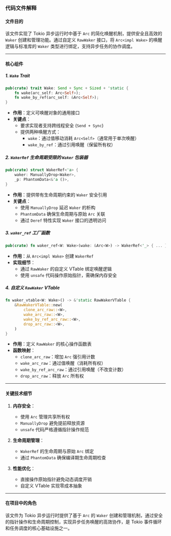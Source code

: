 ### 代码文件解释

#### 文件目的
该文件实现了 Tokio 异步运行时中基于 `Arc` 的简化唤醒机制，提供安全且高效的 `Waker` 创建和管理功能。通过自定义 `RawWaker` 接口，将 `Arc<impl Wake>` 的唤醒逻辑与标准库的 `Waker` 类型进行绑定，支持异步任务的协作调度。

---

#### 核心组件

##### 1. `Wake` Trait
```rust
pub(crate) trait Wake: Send + Sync + Sized + 'static {
    fn wake(arc_self: Arc<Self>);
    fn wake_by_ref(arc_self: &Arc<Self>);
}
```
- **作用**：定义可唤醒对象的通用接口
- **关键点**：
  - 要求实现者支持跨线程安全 (`Send + Sync`)
  - 提供两种唤醒方式：
    - `wake`：通过值移动消耗 `Arc<Self>`（通常用于单次唤醒）
    - `wake_by_ref`：通过引用唤醒（保留所有权）

##### 2. `WakerRef` 生命周期受限的 `Waker` 包装器
```rust
pub(crate) struct WakerRef<'a> {
    waker: ManuallyDrop<Waker>,
    _p: PhantomData<&'a ()>,
}
```
- **作用**：提供带有生命周期约束的 `Waker` 安全引用
- **关键点**：
  - 使用 `ManuallyDrop` 延迟 `Waker` 的析构
  - `PhantomData` 确保生命周期与原始 `Arc` 关联
  - 通过 `Deref` 特性实现 `Waker` 接口的透明访问

##### 3. `waker_ref` 工厂函数
```rust
pub(crate) fn waker_ref<W: Wake>(wake: &Arc<W>) -> WakerRef<'_> { ... }
```
- **作用**：从 `Arc<impl Wake>` 创建 `WakerRef`
- **实现细节**：
  - 通过 `RawWaker` 的自定义 VTable 绑定唤醒逻辑
  - 使用 `unsafe` 代码操作原始指针，需确保内存安全

##### 4. 自定义 `RawWaker` VTable
```rust
fn waker_vtable<W: Wake>() -> &'static RawWakerVTable {
    &RawWakerVTable::new(
        clone_arc_raw::<W>,
        wake_arc_raw::<W>,
        wake_by_ref_arc_raw::<W>,
        drop_arc_raw::<W>,
    )
}
```
- **作用**：定义 `RawWaker` 的核心操作函数表
- **函数映射**：
  - `clone_arc_raw`：增加 `Arc` 强引用计数
  - `wake_arc_raw`：通过值唤醒（消耗所有权）
  - `wake_by_ref_arc_raw`：通过引用唤醒（不改变计数）
  - `drop_arc_raw`：释放 `Arc` 所有权

---

#### 关键技术细节
1. **内存安全**：
   - 使用 `Arc` 管理共享所有权
   - `ManuallyDrop` 避免提前释放资源
   - `unsafe` 代码严格遵循指针操作规范

2. **生命周期管理**：
   - `WakerRef` 的生命周期与原始 `Arc` 绑定
   - 通过 `PhantomData` 确保编译期生命周期检查

3. **性能优化**：
   - 直接操作原始指针避免动态调度开销
   - 自定义 VTable 实现零成本抽象

---

#### 在项目中的角色
该文件为 Tokio 异步运行时提供了基于 `Arc` 的 `Waker` 创建和管理机制，通过安全的指针操作和生命周期控制，实现异步任务唤醒的高效协作，是 Tokio 事件循环和任务调度的核心基础设施之一。
